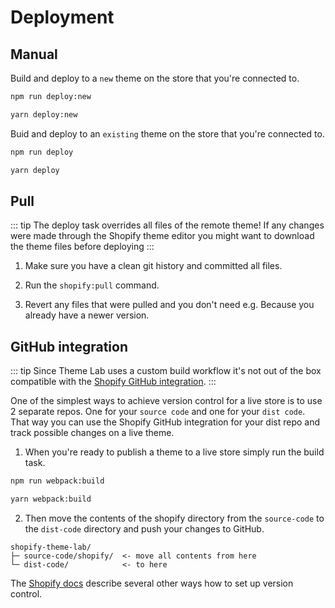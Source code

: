 # Deployment

## Manual

Build and deploy to a `new` theme on the store that you're connected to.

<CodeGroup>
  <CodeGroupItem title="NPM" active>

```sh
npm run deploy:new
```

  </CodeGroupItem>

  <CodeGroupItem title="YARN">

```sh
yarn deploy:new
```

  </CodeGroupItem>
</CodeGroup>

Buid and deploy to an `existing` theme on the store that you're connected to.

<CodeGroup>
  <CodeGroupItem title="NPM" active>

```sh
npm run deploy
```

  </CodeGroupItem>

  <CodeGroupItem title="YARN">

```sh
yarn deploy
```

  </CodeGroupItem>
</CodeGroup>

## Pull

::: tip
The deploy task overrides all files of the remote theme! If any changes were made through the Shopify theme editor you might want to download the theme files before deploying
:::

1. Make sure you have a clean git history and committed all files.

2. Run the `shopify:pull` command.

3. Revert any files that were pulled and you don't need e.g. Because you already have a newer version.

## GitHub integration

::: tip
Since Theme Lab uses a custom build workflow it's not out of the box compatible with the [Shopify GitHub integration](https://shopify.dev/themes/tools/github).
:::

One of the simplest ways to achieve version control for a live store is to use 2 separate repos. One for your `source code` and one for your `dist code`. That way you can use the Shopify GitHub integration for your dist repo and track possible changes on a live theme.

1. When you're ready to publish a theme to a live store simply run the build task.

<CodeGroup>
  <CodeGroupItem title="NPM" active>

```sh
npm run webpack:build
```

  </CodeGroupItem>

  <CodeGroupItem title="YARN">

```sh
yarn webpack:build
```

  </CodeGroupItem>
</CodeGroup>

2. Then move the contents of the shopify directory from the `source-code` to the `dist-code` directory and push your changes to GitHub.

```
shopify-theme-lab/
├─ source-code/shopify/  <- move all contents from here
└─ dist-code/            <- to here
```

The [Shopify docs](https://shopify.dev/themes/best-practices/version-control) describe several other ways how to set up version control.